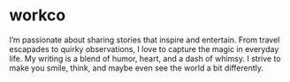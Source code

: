 # workco
I’m passionate about sharing stories that inspire and entertain. From travel escapades to quirky observations, I love to capture the magic in everyday life. My writing is a blend of humor, heart, and a dash of whimsy. I strive to make you smile, think, and maybe even see the world a bit differently.

